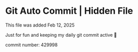 # Git Auto Commit | Hidden File

This file was added Feb 12, 2025

Just for fun and keeping my daily git commit active 🤪

commit number: 429998
